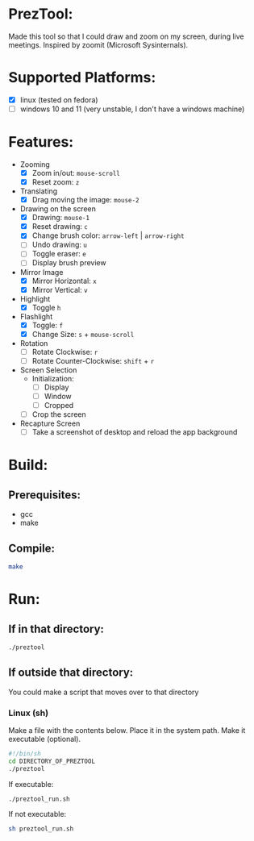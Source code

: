 # PrezTool:
Made this tool so that I could draw and zoom on my screen, during live meetings. Inspired by zoomit (Microsoft Sysinternals).

# Supported Platforms:
- [X] linux (tested on fedora)
- [ ] windows 10 and 11 (very unstable, I don't have a windows machine)

# Features:
- Zooming
    - [X] Zoom in/out: `mouse-scroll`
    - [X] Reset zoom: `z`
- Translating
    - [X] Drag moving the image: `mouse-2`
- Drawing on the screen
    - [X] Drawing: `mouse-1`
    - [X] Reset drawing: `c`
    - [X] Change brush color: `arrow-left` | `arrow-right`
    - [ ] Undo drawing: `u`
    - [ ] Toggle eraser: `e`
    - [ ] Display brush preview
- Mirror Image
    - [X] Mirror Horizontal: `x`
    - [X] Mirror Vertical: `v`
- Highlight
    - [X] Toggle `h`
- Flashlight
    - [X] Toggle: `f`
    - [X] Change Size: `s` + `mouse-scroll`
- Rotation
    - [ ] Rotate Clockwise: `r`
    - [ ] Rotate Counter-Clockwise: `shift` + `r`
- Screen Selection
    - Initialization:
        - [ ] Display
        - [ ] Window
        - [ ] Cropped
    - [ ] Crop the screen
- Recapture Screen
    - [ ] Take a screenshot of desktop and reload the app background

# Build:
## Prerequisites:
- gcc
- make

## Compile:
```bash
make
```

# Run:
## If in that directory:
```bash
./preztool
```

## If outside that directory:
You could make a script that moves over to that directory
### Linux (sh)
Make a file with the contents below. Place it in the system path. Make it executable (optional).
```bash preztool_run.sh
#!/bin/sh
cd DIRECTORY_OF_PREZTOOL
./preztool
```
If executable:
```bash
./preztool_run.sh
```
If not executable:
```bash
sh preztool_run.sh
```
